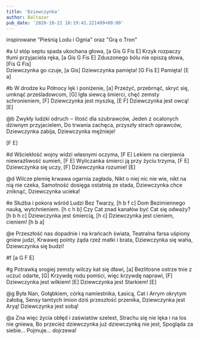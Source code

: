 ```yaml
---
title: 'Dziewczynka'
author: Baltazar
pub_date: '2020-10-22 18:19:41.221499+00:00'
---
```


inspirowane "Pieśnią Lodu i Ognia" oraz "Grą o Tron"

#a
U stóp septu spada ukochana głowa, [a Gis G Fis E]
Krzyk rozpaczy tłumi przyjaciela ręka, [a Gis G Fis E]
Zduszonego bólu nie opiszą słowa, [Fis G Fis]  
Dziewczynka go czuje, [a Gis]
Dziewczynka pamięta! [G Fis E]
Pamięta! [E a]
 
#b
W drodze ku Północy lęk i poniżenie, [a]
Przeżyć, przebrnąć, skryć się, umknąć prześladowcom, [G]
Igła siewcą śmierci, chęć zemsty schronieniem, [F]
Dziewczynka jest myszką, [E F]
Dziewczynka jest owcą! [E]
 
@b
Zwykły ludzki odruch ‒ litość dla szubrawców, 
Jeden z ocalonych dziwnym przyjacielem, 
Do trwania zachęca, przyszły strach oprawców, 
Dziewczynka zabija, 
Dziewczynka mężnieje! 
 
[F  E]   
 
#d
Wściekłość wojny widzi własnymi oczyma, [F E]
Lekiem na cierpienia niewrażliwość sumień, [F E]
Wyliczanka śmierci ją przy życiu trzyma, [F E] 
Dziewczynka się uczy, [F]
Dziewczynka rozumie! [E]
 
 @d
Wilcze plemię krwawa ogarnia zagłada, 
Nikt o niej nic nie wie, nikt na nią nie czeka, 
Samotność dosięga ostatnią ze stada, 
Dziewczynka chce zniknąć, 
Dziewczynka ucieka! 
 
#e
Służba i pokora wśród Ludzi Bez Twarzy, [h b f c]
Dom Bezimiennego nauką, wytchnieniem. [h c h b]
Czy Cat znad kanałów być Cat się odważy? [h b h c]
Dziewczynka jest śmiercią, [h c]
Dziewczynka jest cieniem, cieniem! [h b a]
 
@e
Przeszłość nas dopadnie i na krańcach świata, 
Teatralna farsa uśpiony gniew judzi, 
Krwawej pointy żąda rzeź matki i brata, 
Dziewczynka się waha, 
Dziewczynka się budzi! 
 
#f
[a  G  F  E] 
 
#g
Potrawką srogiej zemsty wilczy kat się dławi, [a]
Bezlitosne ostrze tnie z uczuć odarte, [G] 
Krzywdę rodu pomści, więc krzywdę naprawi, [F] 
Dziewczynka jest wilkiem! [E] 
Dziewczynka jest Starkiem! [E] 
 
@g
Była Nan, Gołąbkiem, córką namiestnika, 
Łasicą, Cat i Arrym okrytym żałobą, 
Sensy tamtych imion dziś przeszłość przenika, 
Dziewczynka jest Aryą! 
Dziewczynka jest sobą! 
 
@a
Zna więc życia obłęd i zaświatów szelest,
Strachu się nie lęka i na los nie gniewa, 
Bo przecież dziewczynka już dziewczynką nie jest, 
Spogląda za siebie… 
Pojmuje… dojrzewa!
